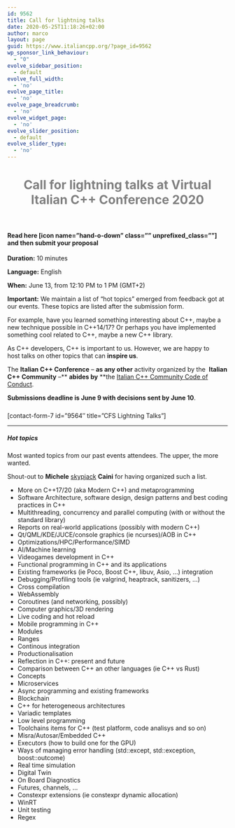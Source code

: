 ```yaml
---
id: 9562
title: Call for lightning talks
date: 2020-05-25T11:18:26+02:00
author: marco
layout: page
guid: https://www.italiancpp.org/?page_id=9562
wp_sponsor_link_behaviour:
  - "0"
evolve_sidebar_position:
  - default
evolve_full_width:
  - 'no'
evolve_page_title:
  - 'no'
evolve_page_breadcrumb:
  - 'no'
evolve_widget_page:
  - 'no'
evolve_slider_position:
  - default
evolve_slider_type:
  - 'no'
---
```

<h1 style="text-align: center;">
  <span style="color: #808080;">Call for lightning talks at Virtual Italian C++ Conference 2020</span>
</h1>

&nbsp;

#### Read here [icon name=&#8221;hand-o-down&#8221; class=&#8221;&#8221; unprefixed_class=&#8221;&#8221;] and then submit your proposal

**Duration:** 10 minutes

**Language:** English

**When:** June 13, from 12:10 PM to 1 PM (GMT+2)

**Important:** We maintain a list of &#8220;hot topics&#8221; emerged from feedback got at our events. These topics are listed after the submission form.

For example, have you learned something interesting about C++, maybe a new technique possible in C++14/17? Or perhaps you have implemented something cool related to C++, maybe a new C++ library.

As C++ developers, C++ is important to us. However, we are happy to host talks on other topics that can **inspire us**.

The **Italian C++ Conference** &#8211; **as any other** activity organized by the  **Italian C++ Community** &#8211;** **abides by** **the [Italian C++ Community Code of Conduct](https://github.com/italiancpp/code-of-conduct).

**Submissions deadline is June 9 with decisions sent by June 10**.

##### 

##### 

[contact-form-7 id=&#8221;9564&#8243; title=&#8221;CFS Lightning Talks&#8221;]

* * *

##### Hot topics

Most wanted topics from our past events attendees. The upper, the more wanted.

Shout-out to **Michele** [skypjack](https://github.com/skypjack) **Caini** for having organized such a list.

  * More on C++17/20 (aka Modern C++) and metaprogramming
  * Software Architecture, software design, design patterns and best coding practices in C++
  * Multithreading, concurrency and parallel computing (with or without the standard library)
  * Reports on real-world applications (possibly with modern C++)
  * Qt/QML/KDE/JUCE/console graphics (ie ncurses)/AOB in C++
  * Optimizations/HPC/Performance/SIMD
  * AI/Machine learning
  * Videogames development in C++
  * Functional programming in C++ and its applications
  * Existing frameworks (ie Poco, Boost C++, libuv, Asio, &#8230;) integration
  * Debugging/Profiling tools (ie valgrind, heaptrack, sanitizers, &#8230;)
  * Cross compilation
  * WebAssembly
  * Coroutines (and networking, possibly)
  * Computer graphics/3D rendering
  * Live coding and hot reload
  * Mobile programming in C++
  * Modules
  * Ranges
  * Continous integration
  * Productionalisation
  * Reflection in C++: present and future
  * Comparison between C++ an other languages (ie C++ vs Rust)
  * Concepts
  * Microservices
  * Async programming and existing frameworks
  * Blockchain
  * C++ for heterogeneous architectures
  * Variadic templates
  * Low level programming
  * Toolchains items for C++ (test platform, code analisys and so on)
  * Misra/Autosar/Embedded C++
  * Executors (how to build one for the GPU)
  * Ways of managing error handling (std::except, std::exception, boost::outcome)
  * Real time simulation
  * Digital Twin
  * On Board Diagnostics
  * Futures, channels, &#8230;
  * Constexpr extensions (ie constexpr dynamic allocation)
  * WinRT
  * Unit testing
  * Regex
